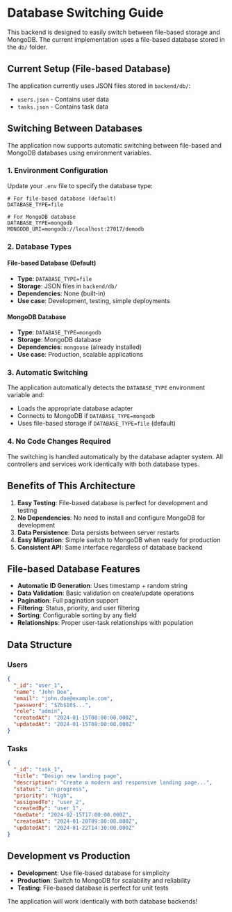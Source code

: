 # Database Switching Guide

This backend is designed to easily switch between file-based storage and MongoDB. The current implementation uses a file-based database stored in the `db/` folder.

## Current Setup (File-based Database)

The application currently uses JSON files stored in `backend/db/`:
- `users.json` - Contains user data
- `tasks.json` - Contains task data

## Switching Between Databases

The application now supports automatic switching between file-based and MongoDB databases using environment variables.

### 1. Environment Configuration

Update your `.env` file to specify the database type:

```env
# For file-based database (default)
DATABASE_TYPE=file

# For MongoDB database
DATABASE_TYPE=mongodb
MONGODB_URI=mongodb://localhost:27017/demodb
```

### 2. Database Types

#### File-based Database (Default)
- **Type**: `DATABASE_TYPE=file`
- **Storage**: JSON files in `backend/db/`
- **Dependencies**: None (built-in)
- **Use case**: Development, testing, simple deployments

#### MongoDB Database
- **Type**: `DATABASE_TYPE=mongodb`
- **Storage**: MongoDB database
- **Dependencies**: `mongoose` (already installed)
- **Use case**: Production, scalable applications

### 3. Automatic Switching

The application automatically detects the `DATABASE_TYPE` environment variable and:
- Loads the appropriate database adapter
- Connects to MongoDB if `DATABASE_TYPE=mongodb`
- Uses file-based storage if `DATABASE_TYPE=file` (default)

### 4. No Code Changes Required

The switching is handled automatically by the database adapter system. All controllers and services work identically with both database types.

## Benefits of This Architecture

1. **Easy Testing**: File-based database is perfect for development and testing
2. **No Dependencies**: No need to install and configure MongoDB for development
3. **Data Persistence**: Data persists between server restarts
4. **Easy Migration**: Simple switch to MongoDB when ready for production
5. **Consistent API**: Same interface regardless of database backend

## File-based Database Features

- **Automatic ID Generation**: Uses timestamp + random string
- **Data Validation**: Basic validation on create/update operations
- **Pagination**: Full pagination support
- **Filtering**: Status, priority, and user filtering
- **Sorting**: Configurable sorting by any field
- **Relationships**: Proper user-task relationships with population

## Data Structure

### Users
```json
{
  "_id": "user_1",
  "name": "John Doe",
  "email": "john.doe@example.com",
  "password": "$2b$10$...",
  "role": "admin",
  "createdAt": "2024-01-15T08:00:00.000Z",
  "updatedAt": "2024-01-15T08:00:00.000Z"
}
```

### Tasks
```json
{
  "_id": "task_1",
  "title": "Design new landing page",
  "description": "Create a modern and responsive landing page...",
  "status": "in-progress",
  "priority": "high",
  "assignedTo": "user_2",
  "createdBy": "user_1",
  "dueDate": "2024-02-15T17:00:00.000Z",
  "createdAt": "2024-01-20T09:00:00.000Z",
  "updatedAt": "2024-01-22T14:30:00.000Z"
}
```

## Development vs Production

- **Development**: Use file-based database for simplicity
- **Production**: Switch to MongoDB for scalability and reliability
- **Testing**: File-based database is perfect for unit tests

The application will work identically with both database backends!
